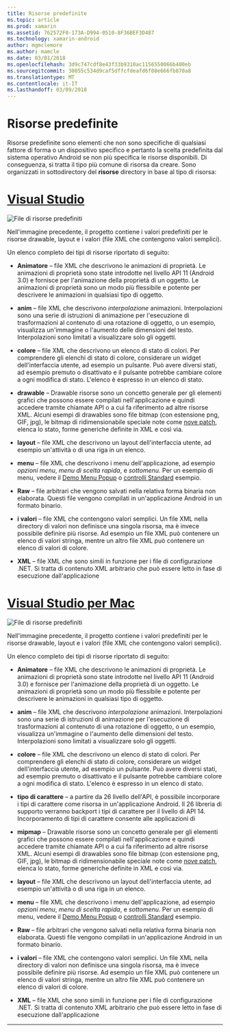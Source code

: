 ```yaml
---
title: Risorse predefinite
ms.topic: article
ms.prod: xamarin
ms.assetid: 762572F0-173A-D994-0510-8F36BEF3D487
ms.technology: xamarin-android
author: mgmclemore
ms.author: mamcle
ms.date: 03/01/2018
ms.openlocfilehash: 3d9c747cdf8e43f33b9310ac1156550066b400eb
ms.sourcegitcommit: 30055c534d9caf5dffcfdeafd6f08e666fb870a8
ms.translationtype: MT
ms.contentlocale: it-IT
ms.lasthandoff: 03/09/2018
---
```

# <a name="default-resources"></a>Risorse predefinite

Risorse predefinite sono elementi che non sono specifiche di qualsiasi fattore di forma o un dispositivo specifico e pertanto la scelta predefinita dal sistema operativo Android se non più specifica le risorse disponibili. Di conseguenza, si tratta il tipo più comune di risorsa da creare. Sono organizzati in sottodirectory del **risorse** directory in base al tipo di risorsa:

# <a name="visual-studiotabvswin"></a>[Visual Studio](#tab/vswin)

![File di risorse predefiniti](default-resources-images/01-resource-files-vs.png)

Nell'immagine precedente, il progetto contiene i valori predefiniti per le risorse drawable, layout e i valori (file XML che contengono valori semplici).

Un elenco completo dei tipi di risorse riportato di seguito:

-  **Animatore** &ndash; file XML che descrivono le animazioni di proprietà.
   Le animazioni di proprietà sono state introdotte nel livello API 11 (Android 3.0) e fornisce per l'animazione della proprietà di un oggetto. Le animazioni di proprietà sono un modo più flessibile e potente per descrivere le animazioni in qualsiasi tipo di oggetto.

-  **anim** &ndash; file XML che descrivono *interpolazione* animazioni. Interpolazioni sono una serie di istruzioni di animazione per l'esecuzione di trasformazioni al contenuto di una rotazione di oggetto, o un esempio, visualizza un'immagine o l'aumento delle dimensioni del testo. Interpolazioni sono limitati a visualizzare solo gli oggetti.

-  **colore** &ndash; file XML che descrivono un elenco di stato di colori. Per comprendere gli elenchi di stato di colore, considerare un widget dell'interfaccia utente, ad esempio un pulsante.
   Può avere diversi stati, ad esempio premuto o disattivato e il pulsante potrebbe cambiare colore a ogni modifica di stato. L'elenco è espresso in un elenco di stato.

-  **drawable** &ndash; Drawable risorse sono un concetto generale per gli elementi grafici che possono essere compilati nell'applicazione e quindi accedere tramite chiamate API o a cui fa riferimento ad altre risorse XML.
   Alcuni esempi di drawables sono file bitmap (con estensione png, GIF, jpg), le bitmap di ridimensionabile speciale note come [nove patch](https://developer.android.com/guide/topics/graphics/2d-graphics.html#nine-patch), elenca lo stato, forme generiche definite in XML e così via.
 
-  **layout** &ndash; file XML che descrivono un layout dell'interfaccia utente, ad esempio un'attività o di una riga in un elenco.

-  **menu** &ndash; file XML che descrivono i menu dell'applicazione, ad esempio *opzioni menu*, *menu di scelta rapida*, e *sottomenu*. Per un esempio di menu, vedere il [Demo Menu Popup](https://developer.xamarin.com/samples/monodroid/PopupMenuDemo/) o [controlli Standard](https://developer.xamarin.com/samples/mobile/StandardControls/) esempio.

-  **Raw** &ndash; file arbitrari che vengono salvati nella relativa forma binaria non elaborata. Questi file vengono compilati in un'applicazione Android in un formato binario.

-  **i valori** &ndash; file XML che contengono valori semplici. Un file XML nella directory di valori non definisce una singola risorsa, ma è invece possibile definire più risorse. Ad esempio un file XML può contenere un elenco di valori stringa, mentre un altro file XML può contenere un elenco di valori di colore.

-  **XML** &ndash; file XML che sono simili in funzione per i file di configurazione .NET. Si tratta di contenuto XML arbitrario che può essere letto in fase di esecuzione dall'applicazione


# <a name="visual-studio-for-mactabvsmac"></a>[Visual Studio per Mac](#tab/vsmac)

![File di risorse predefiniti](default-resources-images/01-resource-files-xs.png)

Nell'immagine precedente, il progetto contiene i valori predefiniti per le risorse drawable, layout e i valori (file XML che contengono valori semplici).

Un elenco completo dei tipi di risorse riportato di seguito:

-  **Animatore** &ndash; file XML che descrivono le animazioni di proprietà.
   Le animazioni di proprietà sono state introdotte nel livello API 11 (Android 3.0) e fornisce per l'animazione della proprietà di un oggetto. Le animazioni di proprietà sono un modo più flessibile e potente per descrivere le animazioni in qualsiasi tipo di oggetto.

-  **anim** &ndash; file XML che descrivono *interpolazione* animazioni. Interpolazioni sono una serie di istruzioni di animazione per l'esecuzione di trasformazioni al contenuto di una rotazione di oggetto, o un esempio, visualizza un'immagine o l'aumento delle dimensioni del testo. Interpolazioni sono limitati a visualizzare solo gli oggetti.

-  **colore** &ndash; file XML che descrivono un elenco di stato di colori. Per comprendere gli elenchi di stato di colore, considerare un widget dell'interfaccia utente, ad esempio un pulsante.
   Può avere diversi stati, ad esempio premuto o disattivato e il pulsante potrebbe cambiare colore a ogni modifica di stato. L'elenco è espresso in un elenco di stato.

-  **tipo di carattere** &ndash; a partire da 26 livello dell'API, è possibile incorporare i tipi di carattere come risorsa in un'applicazione Android. Il 26 libreria di supporto verranno backport i tipi di carattere per il livello di API 14. Incorporamento di tipi di carattere consente alle applicazioni di

-  **mipmap** &ndash; Drawable risorse sono un concetto generale per gli elementi grafici che possono essere compilati nell'applicazione e quindi accedere tramite chiamate API o a cui fa riferimento ad altre risorse XML.
   Alcuni esempi di drawables sono file bitmap (con estensione png, GIF, jpg), le bitmap di ridimensionabile speciale note come [nove patch](https://developer.android.com/guide/topics/graphics/2d-graphics.html#nine-patch), elenca lo stato, forme generiche definite in XML e così via.

-  **layout** &ndash; file XML che descrivono un layout dell'interfaccia utente, ad esempio un'attività o di una riga in un elenco.

-  **menu** &ndash; file XML che descrivono i menu dell'applicazione, ad esempio *opzioni menu*, *menu di scelta rapida*, e *sottomenu*. Per un esempio di menu, vedere il [Demo Menu Popup](https://developer.xamarin.com/samples/monodroid/PopupMenuDemo/) o [controlli Standard](https://developer.xamarin.com/samples/mobile/StandardControls/) esempio.

-  **Raw** &ndash; file arbitrari che vengono salvati nella relativa forma binaria non elaborata. Questi file vengono compilati in un'applicazione Android in un formato binario.

-  **i valori** &ndash; file XML che contengono valori semplici. Un file XML nella directory di valori non definisce una singola risorsa, ma è invece possibile definire più risorse. Ad esempio un file XML può contenere un elenco di valori stringa, mentre un altro file XML può contenere un elenco di valori di colore.

-  **XML** &ndash; file XML che sono simili in funzione per i file di configurazione .NET. Si tratta di contenuto XML arbitrario che può essere letto in fase di esecuzione dall'applicazione

-----
